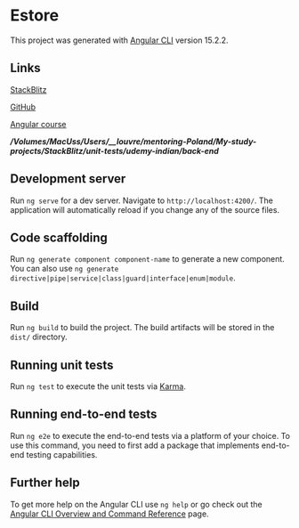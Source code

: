 # Estore

This project was generated with [Angular CLI](https://github.com/angular/angular-cli) version 15.2.2.

## Links

[StackBlitz](https://stackblitz.com/~/github.com/igor2000xp/angular-07-Unit-testing-forms?file=README.md)

[GitHub](https://github.com/igor2000xp/angular-07-Unit-testing-forms)

[Angular course](https://www.udemy.com/course/mastering-angular-interview-questions-e-commerce-project/)

***/Volumes/MacUss/Users/__louvre/mentoring-Poland/My-study-projects/StackBlitz/unit-tests/udemy-indian/back-end***

## Development server

Run `ng serve` for a dev server. Navigate to `http://localhost:4200/`. The application will automatically reload if you change any of the source files.

## Code scaffolding

Run `ng generate component component-name` to generate a new component. You can also use `ng generate directive|pipe|service|class|guard|interface|enum|module`.

## Build

Run `ng build` to build the project. The build artifacts will be stored in the `dist/` directory.

## Running unit tests

Run `ng test` to execute the unit tests via [Karma](https://karma-runner.github.io).

## Running end-to-end tests

Run `ng e2e` to execute the end-to-end tests via a platform of your choice. To use this command, you need to first add a package that implements end-to-end testing capabilities.

## Further help

To get more help on the Angular CLI use `ng help` or go check out the [Angular CLI Overview and Command Reference](https://angular.io/cli) page.
